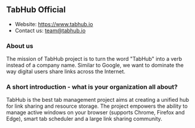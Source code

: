 ## TabHub Official
- Website: https://www.tabhub.io
- Contact us: team@tabhub.io
### About us
The mission of TabHub project is to turn the word "TabHub" into a verb instead of a company name. Similar to Google, we want to dominate the way digital users share links across the Internet. 

### A short introduction - what is your organization all about?

TabHub is the best tab management project aims at creating a unified hub for link sharing and resource storage. The project empowers the ability to manage active windows on your browser (supports Chrome, Firefox and Edge), smart tab scheduler and a large link sharing community. 
